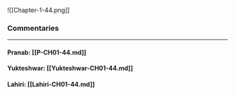 ![[Chapter-1-44.png]]

### Commentaries

---

#### Pranab: [[P-CH01-44.md]]

#### Yukteshwar: [[Yukteshwar-CH01-44.md]]

#### Lahiri: [[Lahiri-CH01-44.md]]
